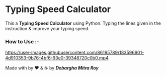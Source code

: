 # Typing Speed Calculator

This a **Typing Speed Calculator** using Python. Typing the lines given in the instruction & improve your typing speed.

### How to Use :-

https://user-images.githubusercontent.com/86195789/183596901-4d910353-9b76-4bf6-93e0-39348720c0b0.mp4

Made with by ❤️ & ☕ by ***Debargha Mitra Roy***
